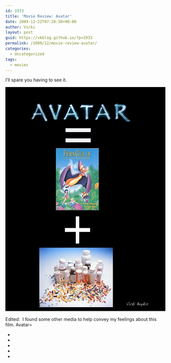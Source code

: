 ```yaml
---
id: 1933
title: 'Movie Review: Avatar'
date: 2009-12-22T07:28:50+00:00
author: Vicki
layout: post
guid: https://vkblog.github.io/?p=1933
permalink: /2009/12/movie-review-avatar/
categories:
  - Uncategorized
tags:
  - movies
---
```

I&#8217;ll spare you having to see it. 

[<img class="aligncenter size-full wp-image-1938" title="Avatar Review" src="https://raw.githubusercontent.com/vkblog/vkblog.github.io/master/public/img/2009/12/Avatar-Review.jpg" alt="Avatar Review" width="500" height="700" />](https://raw.githubusercontent.com/vkblog/vkblog.github.io/master/public/img/2009/12/Avatar-Review.jpg)

Edited:  I found some other media to help convey my feelings about this film. Avatar=



+



+



+



+



+
